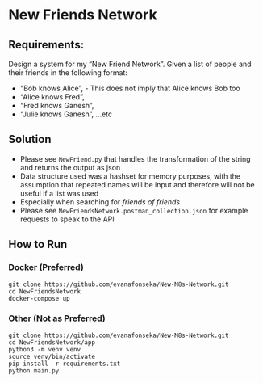 # New Friends Network

## Requirements:
Design a system for my “New Friend Network”. Given a list of people and their friends in the following format:
- “Bob knows Alice”, - This does not imply that Alice knows Bob too
- “Alice knows Fred”,
- “Fred knows Ganesh”,
- “Julie knows Ganesh”, ...etc

## Solution
- Please see `NewFriend.py` that handles the transformation of the string and returns the output as json
- Data structure used was a hashset for memory purposes, with the assumption that repeated names will be input and therefore will not be useful if a list was used 
- Especially when searching for *friends of friends*
- Please see `NewFriendsNetwork.postman_collection.json` for example requests to speak to the API

## How to Run
### Docker (Preferred)
```
git clone https://github.com/evanafonseka/New-M8s-Network.git
cd NewFriendsNetwork
docker-compose up
```
### Other (Not as Preferred)
```
git clone https://github.com/evanafonseka/New-M8s-Network.git
cd NewFriendsNetwork/app
python3 -m venv venv
source venv/bin/activate
pip install -r requirements.txt
python main.py
```

